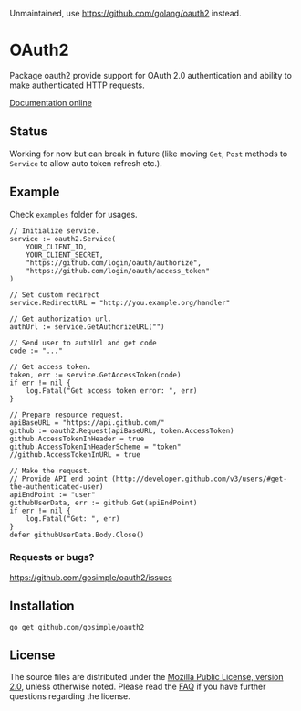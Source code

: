 Unmaintained, use https://github.com/golang/oauth2 instead.


OAuth2
======

Package oauth2 provide support for OAuth 2.0 authentication and ability
to make authenticated HTTP requests.

[Documentation online](http://godoc.org/github.com/gosimple/oauth2)

## Status

Working for now but can break in future (like moving ```Get```, ```Post```
methods to ```Service``` to allow auto token refresh etc.).

## Example

Check ```examples``` folder for usages.

	// Initialize service.
	service := oauth2.Service(
		YOUR_CLIENT_ID,
		YOUR_CLIENT_SECRET,
		"https://github.com/login/oauth/authorize",
		"https://github.com/login/oauth/access_token"
	)

	// Set custom redirect
	service.RedirectURL = "http://you.example.org/handler"

	// Get authorization url.
	authUrl := service.GetAuthorizeURL("")

	// Send user to authUrl and get code
	code := "..."

	// Get access token.
	token, err := service.GetAccessToken(code)
	if err != nil {
		log.Fatal("Get access token error: ", err)
	}

	// Prepare resource request.
	apiBaseURL = "https://api.github.com/"
	github := oauth2.Request(apiBaseURL, token.AccessToken)
	github.AccessTokenInHeader = true
	github.AccessTokenInHeaderScheme = "token"
	//github.AccessTokenInURL = true

	// Make the request.
	// Provide API end point (http://developer.github.com/v3/users/#get-the-authenticated-user)
	apiEndPoint := "user"
	githubUserData, err := github.Get(apiEndPoint)
	if err != nil {
		log.Fatal("Get: ", err)
	}
	defer githubUserData.Body.Close()

### Requests or bugs?

<https://github.com/gosimple/oauth2/issues>

## Installation

	go get github.com/gosimple/oauth2

## License

The source files are distributed under the
[Mozilla Public License, version 2.0](http://mozilla.org/MPL/2.0/),
unless otherwise noted.
Please read the [FAQ](http://www.mozilla.org/MPL/2.0/FAQ.html)
if you have further questions regarding the license.
